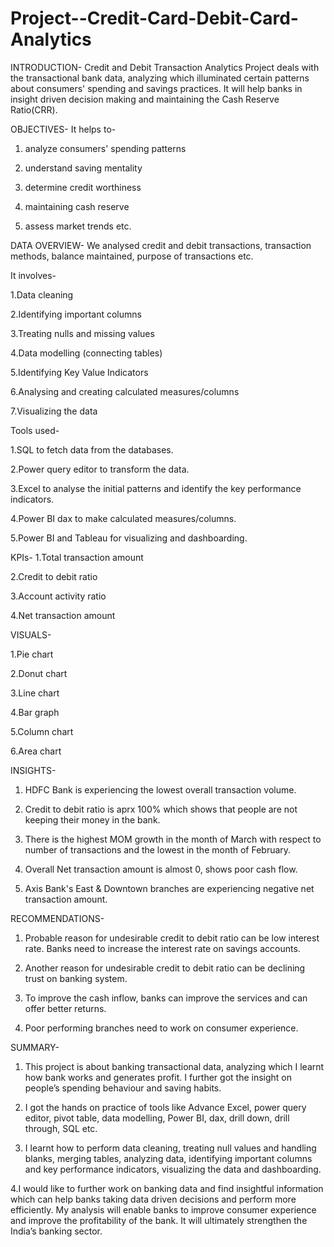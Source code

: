 # Project--Credit-Card-Debit-Card-Analytics


INTRODUCTION-
Credit and Debit Transaction Analytics Project deals with the transactional bank data, analyzing which illuminated certain patterns about consumers' spending and savings practices. It will help banks in insight driven decision making and maintaining the Cash Reserve Ratio(CRR).


OBJECTIVES-
It helps to-

1. analyze consumers' spending patterns
  
2. understand saving mentality

3. determine credit worthiness

4. maintaining cash reserve

5. assess market trends etc.


DATA OVERVIEW-
We analysed credit and debit transactions, transaction methods, balance maintained, purpose of transactions etc.


It involves-

1.Data cleaning

2.Identifying important columns

3.Treating nulls and missing values

4.Data modelling (connecting tables)

5.Identifying Key Value Indicators

6.Analysing and creating calculated measures/columns

7.Visualizing the data 


Tools used-

1.SQL to fetch data from the databases.

2.Power query editor to transform the data.

3.Excel to analyse the initial patterns and identify the key performance indicators.

4.Power BI dax to make calculated measures/columns.

5.Power BI and Tableau for visualizing and dashboarding.


KPIs-
1.Total transaction amount

2.Credit to debit ratio

3.Account activity ratio

4.Net transaction amount


VISUALS-

1.Pie chart

2.Donut chart

3.Line chart

4.Bar graph

5.Column chart

6.Area chart


INSIGHTS-

1. HDFC Bank is experiencing the lowest overall transaction volume.

2. Credit to debit ratio is aprx 100% which shows that people are not keeping their money in the bank.

3. There is the highest MOM growth in the month of March with respect to number of transactions and the lowest in the month of February.

4. Overall Net transaction amount is almost 0, shows poor cash flow.

5. Axis Bank's East & Downtown branches are experiencing negative net transaction amount.


RECOMMENDATIONS-

1. Probable reason for undesirable credit to debit ratio can be low interest rate. Banks need to increase the interest rate on savings accounts.

2. Another reason for undesirable credit to debit ratio can be declining trust on banking system.

3. To improve the cash inflow, banks can improve the services and can offer better returns.

4. Poor performing branches need to work on consumer experience.


SUMMARY-

1. This project is about banking transactional data, analyzing which I learnt how bank works and generates profit. I further got the insight on people’s spending behaviour and saving habits.

2. I got the hands on practice of tools like Advance Excel, power query editor, pivot table, data modelling, Power BI,  dax, drill down, drill through, SQL etc.

3. I learnt how to perform data cleaning, treating null values and handling blanks, merging tables, analyzing data, identifying important columns and key performance indicators, visualizing the data and     dashboarding.

4.I would like to further work on banking data and find insightful information which can help banks taking data driven decisions and perform more efficiently. My analysis will enable banks to improve consumer   experience and improve the profitability of the bank. It will ultimately strengthen the India’s banking sector.
